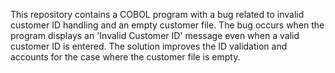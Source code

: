 This repository contains a COBOL program with a bug related to invalid customer ID handling and an empty customer file. The bug occurs when the program displays an 'Invalid Customer ID' message even when a valid customer ID is entered.  The solution improves the ID validation and accounts for the case where the customer file is empty.